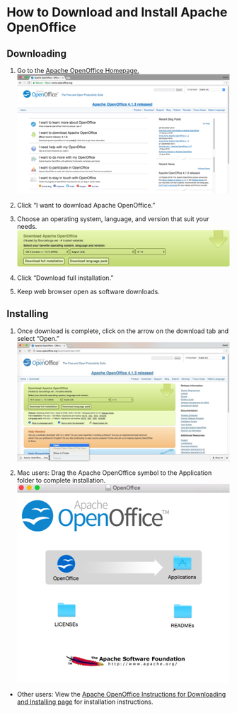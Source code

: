 # How to Download and Install Apache OpenOffice 

## Downloading 
 
1. Go to the [Apache OpenOffice Homepage.](www.openoffice.org)![homepage](/assets/screenshot1.png)        

2. Click “I want to download Apache OpenOffice.” 

3. Choose an operating system, language, and version that suit your needs.![downloadchoices](/assets/screenshot4.jpg)

4. Click “Download full installation.” 

5. Keep web browser open as software downloads.   
    


## Installing 

1. Once download is complete, click on the arrow on the download tab and select “Open.” ![open](/assets/screenshot5.jpg)
      
2. Mac users: Drag the Apache OpenOffice symbol to the Application folder to complete installation. ![drag](/assets/screenshot2.png)
        
* Other users: View the [Apache OpenOffice Instructions for Downloading and Installing page](https://www.openoffice.org/download/common/instructions.html) for installation instructions. 
